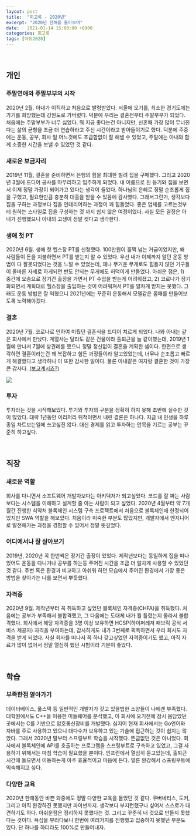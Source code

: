 ```yaml
---
layout: post
title:  "회고록 - 2020년" 
excerpt: "2020년 한해를 돌아보며"
date:   2021-01-14 15:00:00 +0900
categories: 회고록
tags: [아듀2020]
---
```


<br>

## 개인

### 주말연애와 주말부부의 시작

2020년 2월. 아내가 이직하고 처음으로 발령받았다. 서울에 오기를, 최소한 경기도에는 가기를 희망했는데 강원도로 가버렸다. 덕분에 우리는 결혼전부터 주말부부가 되었다. 처음에는 주말부부가 너무 싫었다. 뭐 지금 좋다는건 아니지만, 신혼때 가장 많이 무너진다는 삶의 균형을 조금 더 연습하라고 주신 시간이라고 받아들이기로 했다. 덕분에 주중에는 운동, 공부, 회사 일 어느것에도 조급함없이 잘 해낼 수 있었고, 주말에는 아내와 함께 소중한 시간을 보낼 수 있었던 것 같다.

### 새로운 보금자리

2019년 11월, 결혼을 준비하면서 은행의 힘을 최대한 빌려 집을 구매했다. 그리고 2020년 3월에 드디어 공사를 마무리하고 입주하게 되었다. 내 이름으로 된 등기와 집을 보면서 이제 정말 가장이 되어가고 있다는 생각이 들었다. 하나님의 은혜로 정말 순조롭게 집을 구했고, 필요한만큼 충분히 대출을 받을 수 있음에 감사했다. 그래서그런가, 생각보다 집을 구하는 과정보다 집을 인테리어하는 과정이 꽤 힘들었다. 좋은 업체를 고르는것부터 원하는 스타일로 집을 구성하는 것 까지 쉽지 않은 여정이었다. 사실 모든 결정은 아내가 진행했으니 아내의 고생이 정말 컷다고 생각한다.

### 생애 첫 PT

2020년 6월. 생애 첫 헬스장 PT를 신청했다. 100만원이 훌쩍 넘는 거금이었지만, 왜 사람들이 돈을 지불하면서 PT를 받는지 알 수 있었다.
우선 내가 이제까지 알던 운동 방법이 다 잘못되었다는 것을 느낄 수 있었는데, 꽤나 무거운 무게로도 힘들지 않던 기구들이 올바른 자세로 하게되면 반도 안되는 무게에도 허덕이게 만들었다. 아쉬운 점은, 1) 중간에 오송으로 장기간 출장을 가면서 PT 수업을 받는게 어려워졌고, 2) 코로나가 장기화되면서 계획대로 헬스장을 출입하는 것이 어려워져서 PT를 알차게 받지는 못했다. 그래도 운동 방법은 잘 익혔으니 2021년에는 꾸준히 운동해서 모델같은 몸매를 만들어보도록 노력해야겠다.

### 결혼

2020년 7월. 코로나로 인하여 미뤘던 결혼식을 드디어 치르게 되었다. 나와 아내는 같은 회사에서 만났다. 계열사는 달라도 같은 건물이라 출퇴근을 늘 같이했는데, 2019년 1월에 만나서 7월에 상견례를 했으니 정말 정신없이 결혼을 계획한 셈이다. 한편으로 생각하면 결혼이라는건 꽤 복잡하고 힘든 과정들이라 알고있었는데, 너무나 순조롭고 빠르게 해결했다고 생각하니 이 또한 감사한 일이다. 물론 아내같은 여자랑 결혼한 것이 가장 큰 감사다. <u>(보고계시죠?)</u>

![](https://img1.daumcdn.net/thumb/R1280x0/?scode=mtistory2&fname=https%3A%2F%2Fblog.kakaocdn.net%2Fdn%2FbfSGLR%2FbtqSsSiBDPh%2Fs6FaNKvAcoq0SZVvZ52uzK%2Fimg.png)

### 투자

투자라는 것을 시작해보았다. 투기와 투자의 구분을 정확히 하지 못해 초반에 실수한 것이 많았다. 대략 1년동안 이리저리 뒤척이면서 내린 결론은 하나다. 지금 내 인생을 하루종일 차트보는일에 쓰고싶진 않다. 대신 경제를 읽고 투자하는 안목을 기르는 공부는 꾸준히 하고싶다.

<br>

## 직장

### 새로운 역할

회사를 다니면서 소프트웨어 개발자보다는 아키텍처가 되고싶었다. 코드를 잘 짜는 사람보다는 시스템을 이해하고 설계할 줄 아는 사람이 되고 싶었다. 2020년 4월부터 약 7개월간 진행한 식약처 블록체인 시스템 구축 프로젝트에서 처음으로 블록체인에 한정되어 있지만 SWA 역할을 해보았다. 처음이라 미숙한 부분도 많았지만, 개발자에서 엔지니어로 발전해가는 과정을 경험할 수 있어서 정말 뜻깊었다.

### 어디에서나 잘 살아보기

2019년, 2020년 꼭 한번씩은 장기간 출장이 있었다. 제작년보다는 동일하게 집을 떠나 있어도 운동을 다니거나 공부를 하는등 주어진 시간을 조금 더 알차게 사용할 수 있었던 것 같다. 주변 혹은 환경과 비교하고 아쉬워 하던 모습에서 주어진 환경에서 가장 좋은 방법을 찾아가는 나를 보면서 뿌듯했다.

### 자격증

2020년 9월. 제작년부터 꼭 취득하고 싶었던 블록체인 자격증(CHFA)을 취득했다. 처음에는 공부가 부족해서 불합격했고, 그 다음에는 도대체 내가 뭘 틀렸는지 몰라서 불합격했다. 회사에서 해당 자격증을 3명 이상 보유하면 HCSP(하이퍼레저 패브릭 공식 서비스 제공자) 자격을 부여하는데, 감사하게도 내가 3번째로 획득하면서 우리 회사도 자격을 받게 되었다. 사실 회사를 떠나서 꼭 하나 갖고싶었던 자격증이기도 했고, 아직 자료가 많이 없어서 정말 열심히 했던 시험이라 기분이 좋았다.

<br>

## 학습

### 부족한점 알아가기

데이터베이스, 풀스택 등 일반적인 개발자가 갖고 있을법한 소양들이 나에겐 부족했다. 대학원에서도 C++을 이용한 미들웨어를 분석했고, 이 회사에 오기전에 잠시 몸담았던 곳에서는 C를 기반으로 암호통신장비를 개발했다. 심지어 현재 회사에서는 Go언어와 자바를 주로 사용하고 있으니 대다수가 보유하고 있는 기술에 접근하는 것이 쉽지는 않았다. 그래서 2020년 말부터 스프링부트 학습을 시작했다. 뜬금없던 것은 아니었다. 회사에서 블록체인에 API를 호출하는 프로그램을 스프링부트로 구축하고 있었고, 그걸 사용하기 위해서는 마침 학습이 필요했을 뿐이다. 인프런에서 열심히 듣고있는데, 출퇴근 시간에 들으면서 이동하는게 아주 효율적이고 마음에 든다. 얼른 완강해서 스프링부트에 익숙해지고 싶다.

### 다양한 교육

2020년 한해동안 바쁜 와중에도 정말 다양한 교육을 들었던 것 같다. 쿠버네티스, 도커, 그리고 아직 완강하진 못했지만 파이썬까지. 생각보다 부지런했구나 싶어서 스스로가 대견하기도 하다. 아쉬운점은 정리하지 못했다는 것. 그리고 꾸준히 내 것으로 만들지 못했다는 것이다. 욕심을 부리다보니 한번에 여러가지를 진행했고 집중하지 못했던 부분도 있다. 단 하나를 하더라도 100%로 만들어내자.
